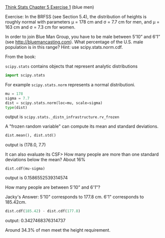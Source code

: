 [Think Stats Chapter 5 Exercise 1](http://greenteapress.com/thinkstats2/html/thinkstats2006.html#toc50) (blue men)

Exercise: In the BRFSS (see Section 5.4), the distribution of heights is roughly normal with parameters µ = 178 cm and σ = 7.7 cm for men, and µ = 163 cm and σ = 7.3 cm for women.

In order to join Blue Man Group, you have to be male between 5’10” and 6’1” (see http://bluemancasting.com). What percentage of the U.S. male population is in this range? Hint: use scipy.stats.norm.cdf.

From the book:

`scipy.stats` contains objects that represent analytic distributions

```Python
import scipy.stats
```

For example `scipy.stats.norm` represents a normal distributioni.

```Python
mu = 178
sigma = 7.7
dist = scipy.stats.norm(loc=mu, scale=sigma)
type(dist)
```
output is `scipy.stats._distn_infrastructure.rv_frozen`

A "frozen random variable" can compute its mean and standard deviations.

```Python
dist.mean(), dist.std()
```
output is (178.0, 7.7)

It can also evaluate its CSF> How many people are more than one standard deviations below the mean? About 16%
```
dist.cdf(mu-sigma)
```
output is 0.1586552539314574

How many people are between 5'10" and 6'1"?

Jacky's Answer:
5'10" corresponds to 177.8 cm. 6'1" corresponds to 185.42cm.

```Python
dist.cdf(185.42) - dist.cdf(177.8)
```
output: 0.3427468376314737

Around 34.3% of men meet the height requirement.

